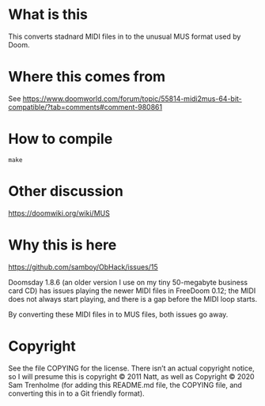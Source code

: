 # What is this

This converts stadnard MIDI files in to the unusual MUS format used by
Doom.

# Where this comes from

See https://www.doomworld.com/forum/topic/55814-midi2mus-64-bit-compatible/?tab=comments#comment-980861

# How to compile

```
make
```

# Other discussion

https://doomwiki.org/wiki/MUS

# Why this is here

https://github.com/samboy/ObHack/issues/15

Doomsday 1.8.6 (an older version I use on my tiny 50-megabyte business
card CD) has issues playing the newer MIDI files in FreeDoom 0.12; the
MIDI does not always start playing, and there is a gap before the MIDI
loop starts.  

By converting these MIDI files in to MUS files, both issues go away.

# Copyright

See the file COPYING for the license.  There isn’t an actual copyright
notice, so I will presume this is copyright © 2011 Natt, as well as
Copyright © 2020 Sam Trenholme (for adding this README.md file,
the COPYING file, and converting this in to a Git friendly format).

